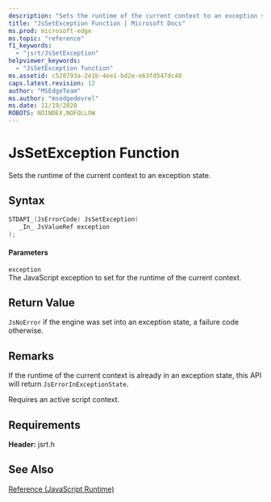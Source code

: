 ```yaml
---
description: "Sets the runtime of the current context to an exception state."
title: "JsSetException Function | Microsoft Docs"
ms.prod: microsoft-edge
ms.topic: "reference"
f1_keywords: 
  - "jsrt/JsSetException"
helpviewer_keywords: 
  - "JsSetException function"
ms.assetid: c528793a-2e1b-4ee1-bd2e-e63fd547dc40
caps.latest.revision: 12
author: "MSEdgeTeam"
ms.author: "msedgedevrel"
ms.date: 11/19/2020
ROBOTS: NOINDEX,NOFOLLOW
---
```

# JsSetException Function

Sets the runtime of the current context to an exception state.  
  
## Syntax  
  
```cpp  
STDAPI_(JsErrorCode) JsSetException(  
   _In_ JsValueRef exception  
);  
```  
  
#### Parameters  
 `exception`  
 The JavaScript exception to set for the runtime of the current context.  
  
## Return Value  
 `JsNoError` if the engine was set into an exception state, a failure code otherwise.  
  
## Remarks  
 If the runtime of the current context is already in an exception state, this API will return `JsErrorInExceptionState`.  
  
 Requires an active script context.  
  
## Requirements  
 **Header:** jsrt.h  
  
## See Also  
 [Reference (JavaScript Runtime)](../chakra-hosting/reference-javascript-runtime.md)
